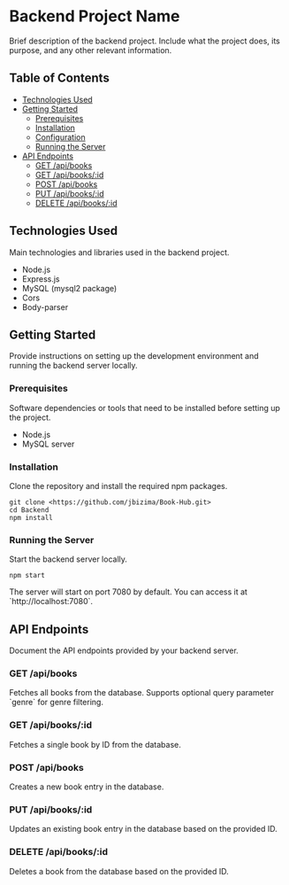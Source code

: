 
# Backend Project Name

Brief description of the backend project. Include what the project does, its purpose, and any other relevant information.

## Table of Contents

- [Technologies Used](#technologies-used)
- [Getting Started](#getting-started)
  - [Prerequisites](#prerequisites)
  - [Installation](#installation)
  - [Configuration](#configuration)
  - [Running the Server](#running-the-server)
- [API Endpoints](#api-endpoints)
  - [GET /api/books](#get-apibooks)
  - [GET /api/books/:id](#get-apibooksid)
  - [POST /api/books](#post-apibooks)
  - [PUT /api/books/:id](#put-apibooksid)
  - [DELETE /api/books/:id](#delete-apibooksid)


## Technologies Used

Main technologies and libraries used in the backend project.

- Node.js
- Express.js
- MySQL (mysql2 package)
- Cors
- Body-parser

## Getting Started

Provide instructions on setting up the development environment and running the backend server locally.

### Prerequisites

Software dependencies or tools that need to be installed before setting up the project.

- Node.js
- MySQL server

### Installation

Clone the repository and install the required npm packages.

```
git clone <https://github.com/jbizima/Book-Hub.git>
cd Backend
npm install
```



### Running the Server

Start the backend server locally.

```
npm start
```

The server will start on port 7080 by default. You can access it at \`http://localhost:7080\`.

## API Endpoints

Document the API endpoints provided by your backend server.

### GET /api/books

Fetches all books from the database. Supports optional query parameter \`genre\` for genre filtering.

### GET /api/books/:id

Fetches a single book by ID from the database.

### POST /api/books

Creates a new book entry in the database.

### PUT /api/books/:id

Updates an existing book entry in the database based on the provided ID.

### DELETE /api/books/:id

Deletes a book from the database based on the provided ID.


